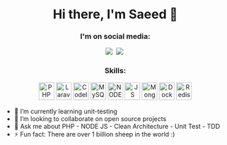 <!--
Here are some ideas to get you started:

- 🔭 I’m currently working on ...
- 🌱 I’m currently learning ...
- 👯 I’m looking to collaborate on ...
- 🤔 I’m looking for help with ...
- 💬 Ask me about ...
- 📫 How to reach me: ...
- 😄 Pronouns: ...
- ⚡ Fun fact: ...
-->


<h1 align="center">Hi there, I'm Saeed 👋</h1>

<h3 align="center">
   <strong>
     I'm on social media:
   </strong>
</h3>

<p align="center">
  <a href="https://www.linkedin.com/in/saeednikmehr" targer="_blank" ><img src="https://img.shields.io/badge/LinkedIn-0077B5?style=for-the-badge&logo=linkedin&logoColor=white"/></a>&nbsp;
  <a href="mailto:hovalkafi@gmail.com?subject=Mail From GitHub Profile"><img src="https://img.shields.io/badge/Gmail-D14836?style=for-the-badge&logo=gmail&logoColor=white"/></a>&nbsp;
</p>


<h3 align="center"> <strong> Skills: </strong> </h3>

<p align="center">
   <img src="https://user-images.githubusercontent.com/21986853/149744912-2004583a-4e32-442f-b1c0-d830c7455943.png" title="PHP" alt="PHP" width="35" height="40" style="margin-right=10px"/>
   <img src="https://user-images.githubusercontent.com/21986853/149741539-01deace9-5894-4595-b9c8-c67617387ce9.png" title="Laravel" alt="Laravel" width="35" height="40" />
   <img src="https://user-images.githubusercontent.com/21986853/149742252-2854b0e2-63b1-4a4b-8482-9fc4182f1241.png" title="CodeIgniter" alt="CodeIgniter" width="35" height="40" />
   <img src="https://user-images.githubusercontent.com/21986853/149744363-135b4ce1-9d75-4bbf-9c19-37605e552182.png" title="MySQL" alt="MySQL" width="35" height="40" />
   <img src="https://user-images.githubusercontent.com/21986853/149740631-5187643b-e842-4573-82d9-ee177424e9e5.png" title="NODE JS" alt="NODE JS" width="35" height="40" />
   <img src="https://user-images.githubusercontent.com/21986853/149738764-4e422559-df2d-48cf-8e3e-38f883c75a98.png" title="JS" alt="JS" width="35" height="40" />
   <img src="https://user-images.githubusercontent.com/21986853/149741128-884dcdf4-3552-491a-8224-8bbd58a62c19.png" title="MongoDB" alt="MongoDB" width="35" height="40" />
   <img src="https://user-images.githubusercontent.com/21986853/149741867-39829e8b-c045-430b-a48c-b14fa21fd879.png" title="Docker" alt="Docker" width="35" height="40" />
   <img src="https://user-images.githubusercontent.com/21986853/149743874-8a70a9bb-a8be-4693-94e8-3fd329d1ba05.png" title="Redis" alt="Redis" width="35" height="40" />
</p>


- 🌱 I’m currently learning unit-testing
- 👯 I’m looking to collaborate on open source projects
- 💬 Ask me about PHP - NODE JS - Clean Architecture - Unit Test - TDD
- ⚡ Fun fact: There are over 1 billion sheep in the world :)

